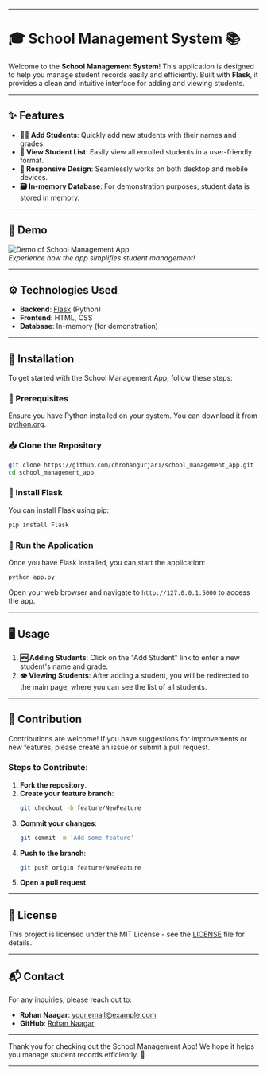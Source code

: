 
---

# 🎓 School Management System 📚

Welcome to the **School Management System**! This application is designed to help you manage student records easily and efficiently. Built with **Flask**, it provides a clean and intuitive interface for adding and viewing students.

---

## ✨ Features

- **👨‍🎓 Add Students**: Quickly add new students with their names and grades.
- **📜 View Student List**: Easily view all enrolled students in a user-friendly format.
- **📱 Responsive Design**: Seamlessly works on both desktop and mobile devices.
- **🗃️ In-memory Database**: For demonstration purposes, student data is stored in memory.

---

## 📸 Demo

![Demo of School Management App](OIP.jpeg)  
*Experience how the app simplifies student management!*

---

## ⚙️ Technologies Used

- **Backend**: [Flask](https://flask.palletsprojects.com/en/2.2.x/) (Python)
- **Frontend**: HTML, CSS
- **Database**: In-memory (for demonstration)

---

## 🚀 Installation

To get started with the School Management App, follow these steps:

### 🔧 Prerequisites

Ensure you have Python installed on your system. You can download it from [python.org](https://www.python.org/downloads/).

### 📥 Clone the Repository

```bash
git clone https://github.com/chrohangurjar1/school_management_app.git
cd school_management_app
```

### 🐍 Install Flask

You can install Flask using pip:

```bash
pip install Flask
```

### 🏃 Run the Application

Once you have Flask installed, you can start the application:

```bash
python app.py
```

Open your web browser and navigate to `http://127.0.0.1:5000` to access the app.

---

## 🖥️ Usage

1. **🆕 Adding Students**: Click on the "Add Student" link to enter a new student's name and grade.
2. **👁️ Viewing Students**: After adding a student, you will be redirected to the main page, where you can see the list of all students.

---

## 🤝 Contribution

Contributions are welcome! If you have suggestions for improvements or new features, please create an issue or submit a pull request.

### Steps to Contribute:

1. **Fork the repository**.
2. **Create your feature branch**: 
   ```bash
   git checkout -b feature/NewFeature
   ```
3. **Commit your changes**: 
   ```bash
   git commit -m 'Add some feature'
   ```
4. **Push to the branch**: 
   ```bash
   git push origin feature/NewFeature
   ```
5. **Open a pull request**.

---

## 📄 License

This project is licensed under the MIT License - see the [LICENSE](LICENSE) file for details.

---

## 📬 Contact

For any inquiries, please reach out to:

- **Rohan Naagar**: [your.email@example.com](mailto:your.email@example.com)
- **GitHub**: [Rohan Naagar](https://github.com/chrohangurjar1)

---

Thank you for checking out the School Management App! We hope it helps you manage student records efficiently. 🚀

---
